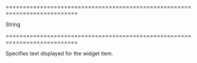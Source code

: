 ===========================================================================
<!--type-->String<!--/type-->
===========================================================================

<!--shortDescription-->
Specifies text displayed for the widget item.
<!--/shortDescription-->

<!--fullDescription-->

<!--/fullDescription-->